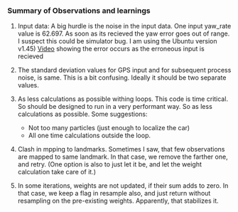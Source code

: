 ### Summary of Observations and learnings

1. Input data: 
   A big hurdle is the noise in the input data. One input yaw_rate value is 62.697. As soon as its recieved the yaw error goes out of range. 
   I suspect this could be simulator bug. I am using the Ubuntu version v1.45)
   <a href= "error_occurs_on_eroneous_input.mp4"> Video</a> showing the error occurs as the erroneous input is recieved


2. The standard deviation values for GPS input and for subsequent process noise, is same. This is a bit confusing. Ideally it should be two separate values. 

3. As less calculations as possible withing loops. 
   This code is time critical. So should be designed to run in a very performant way. So as less calculations as possible. Some suggestions: 
   - Not too many particles (just enough to localize the car)
   - All one time calculations outside the loop.


4. Clash in mpping to landmarks. 
	Sometimes I saw, that few observations are mapped to same landmark. In that case, we remove the farther one, and retry. 
	(One option is also to just let it be, and let the weight calculation take care of it.)

5. In some iterations, weights are not updated, if their sum adds to zero. In that case, we keep a flag in resample also, and just return without resampling on the pre-existing weights. Apparently, that stabilizes it. 